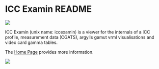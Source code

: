 # ICC Examin README
![](http://www.oyranos.org/images/iccexamin.png)

ICC Examin (unix name: iccexamin) is a viewer for the internals of a ICC profile, measurement data (CGATS), argylls gamut vrml visualisations and video card gamma tables.

The [Home Page](http://www.oyranos.org/icc-examin) provides more information.

![](http://www.behrmann.name/images/icc_examin/screenfilm_huelle-0.39.gif)

